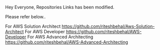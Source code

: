 Hey Everyone, Repositories Links has been modified. 

Please refer below..

For AWS Solution Architect https://github.com/riteshbehal/Aws-Solution-Architect
For AWS Developer https://github.com/riteshbehal/AWS-Developer
For AWS Advanced Architecting https://github.com/riteshbehal/AWS-Advanced-Architecting
